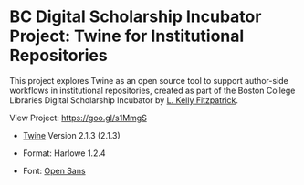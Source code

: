 # BC Digital Scholarship Incubator Project: Twine for Institutional Repositories
This project explores Twine as an open source tool to support author-side workflows in institutional repositories, created as part of the Boston College Libraries Digital Scholarship Incubator by [L. Kelly Fitzpatrick](lkfitz.tumblr.com).

View Project: https://goo.gl/s1MmgS

* [Twine](http://twinery.org/) Version 2.1.3 (2.1.3)

* Format: Harlowe 1.2.4

* Font: [Open Sans](https://fonts.google.com/specimen/Open+Sans?selection.family=Open+Sans:600)
